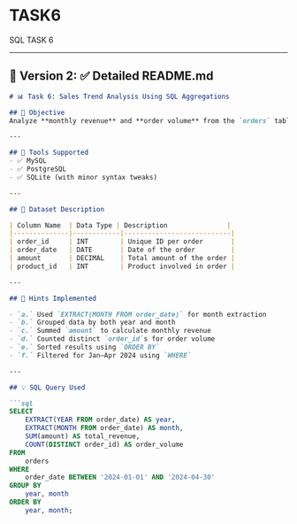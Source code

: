 # TASK6
SQL TASK 6 

---

## 📘 Version 2: ✅ **Detailed README.md**

```markdown
# 📊 Task 6: Sales Trend Analysis Using SQL Aggregations

## 🧾 Objective
Analyze **monthly revenue** and **order volume** from the `orders` table in the `online_sales` database using SQL aggregation functions.

---

## 🧰 Tools Supported
- ✅ MySQL  
- ✅ PostgreSQL  
- ✅ SQLite (with minor syntax tweaks)

---

## 📂 Dataset Description

| Column Name  | Data Type | Description               |
|--------------|------------|---------------------------|
| order_id     | INT        | Unique ID per order       |
| order_date   | DATE       | Date of the order         |
| amount       | DECIMAL    | Total amount of the order |
| product_id   | INT        | Product involved in order |

---

## 🧠 Hints Implemented

- `a.` Used `EXTRACT(MONTH FROM order_date)` for month extraction
- `b.` Grouped data by both year and month
- `c.` Summed `amount` to calculate monthly revenue
- `d.` Counted distinct `order_id`s for order volume
- `e.` Sorted results using `ORDER BY`
- `f.` Filtered for Jan–Apr 2024 using `WHERE`

---

## 💡 SQL Query Used

```sql
SELECT
    EXTRACT(YEAR FROM order_date) AS year,
    EXTRACT(MONTH FROM order_date) AS month,
    SUM(amount) AS total_revenue,
    COUNT(DISTINCT order_id) AS order_volume
FROM
    orders
WHERE
    order_date BETWEEN '2024-01-01' AND '2024-04-30'
GROUP BY
    year, month
ORDER BY
    year, month;
